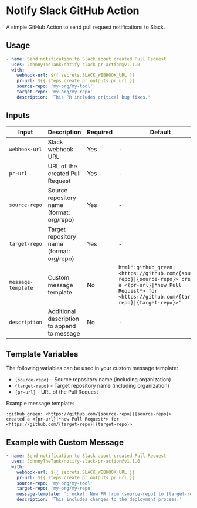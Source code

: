 # Notify Slack GitHub Action

A simple GitHub Action to send pull request notifications to Slack.

## Usage

```yaml
- name: Send notification to Slack about created Pull Request
  uses: JohnnyTheTank/notify-slack-pr-action@v1.1.0
  with:
    webhook-url: ${{ secrets.SLACK_WEBHOOK_URL }}
    pr-url: ${{ steps.create_pr.outputs.pr_url }}
    source-repo: 'my-org/my-tool'
    target-repo: 'my-org/my-repo'
    description: 'This PR includes critical bug fixes.'
```

## Inputs

| Input              | Description                                 | Required | Default                                                                                                                                                                 |
| ------------------ | ------------------------------------------- | -------- | ----------------------------------------------------------------------------------------------------------------------------------------------------------------------- |
| `webhook-url`      | Slack webhook URL                           | Yes      | -                                                                                                                                                                       |
| `pr-url`           | URL of the created Pull Request             | Yes      | -                                                                                                                                                                       |
| `source-repo`      | Source repository name (format: org/repo)   | Yes      | -                                                                                                                                                                       |
| `target-repo`      | Target repository name (format: org/repo)   | Yes      | -                                                                                                                                                                       |
| `message-template` | Custom message template                     | No       | `html':github_green: <https://github.com/{source-repo}\|{source-repo}> created a <{pr-url}\|*new Pull Request*> for <https://github.com/{target-repo}\|{target-repo}>'` |
| `description`      | Additional description to append to message | No       | -                                                                                                                                                                       |

## Template Variables

The following variables can be used in your custom message template:

- `{source-repo}` - Source repository name (including organization)
- `{target-repo}` - Target repository name (including organization)
- `{pr-url}` - URL of the Pull Request

Example message template:
```
:github_green: <https://github.com/{source-repo}|{source-repo}> created a <{pr-url}|*new Pull Request*> for <https://github.com/{target-repo}|{target-repo}>
```

## Example with Custom Message

```yaml
- name: Send notification to Slack about created Pull Request
  uses: JohnnyTheTank/notify-slack-pr-action@v1.1.0
  with:
    webhook-url: ${{ secrets.SLACK_WEBHOOK_URL }}
    pr-url: ${{ steps.create_pr.outputs.pr_url }}
    source-repo: 'my-org/my-tool'
    target-repo: 'my-org/my-repo'
    message-template: ':rocket: New PR from {source-repo} to {target-repo}: <{pr-url}|Click here>'
    description: 'This includes changes to the deployment process.'
```

